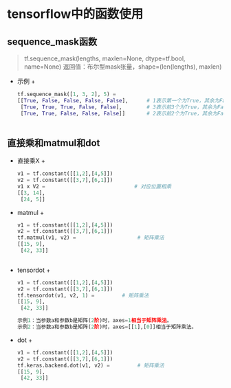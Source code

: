 # tensorflow中的函数使用

## sequence_mask函数
> tf.sequence_mask(lengths, maxlen=None, dtype=tf.bool, name=None)
> 返回值：布尔型mask张量，shape=(len(lengths), maxlen)

+ 示例
	+ 
	```python
	tf.sequence_mask([1, 3, 2], 5) = 
	[[True, False, False, False, False],      # 1表示第一个为True，其余为False
	 [True, True, True, False, False],        # 3表示前3个为True，其余为False
	 [True, True, False, False, False]]       # 2表示前2个为True，其余为False
		
	```
## 直接乘和matmul和dot

+ 直接乘X
	+
	```python
	v1 = tf.constant([[1,2],[4,5]])
	v2 = tf.constant([[3,7],[6,1]])
	v1 x V2 =                             # 对应位置相乘
	[[3, 14],
	 [24, 5]]
	
	```

+ matmul
	+
	```python
	v1 = tf.constant([[1,2],[4,5]])
	v2 = tf.constant([[3,7],[6,1]])	
	tf.matmul(v1, v2) =                    # 矩阵乘法
	[[15, 9],
	 [42, 33]]
		
	```

+ tensordot
	+
	```python
	v1 = tf.constant([[1,2],[4,5]])
	v2 = tf.constant([[3,7],[6,1]])
	tf.tensordot(v1, v2, 1) =         # 矩阵乘法
	[[15, 9],
	 [42, 33]]	
	
	示例1：当参数a和参数b是矩阵(2阶)时，axes=1相当于矩阵乘法。
	示例2：当参数a和参数b是矩阵(2阶)时，axes=[[1],[0]]相当于矩阵乘法。
	
	```

+ dot
	+ 
	```python
	v1 = tf.constant([[1,2],[4,5]])
	v2 = tf.constant([[3,7],[6,1]])
	tf.keras.backend.dot(v1, v2) =         # 矩阵乘法
	[[15, 9],
	 [42, 33]]
	 
	```
















































